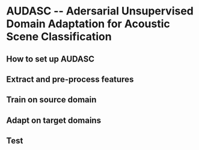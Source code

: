 # AUDASC -- Adersarial Unsupervised Domain Adaptation for Acoustic Scene Classification

## How to set up AUDASC

## Extract and pre-process features

## Train on source domain

## Adapt on target domains

## Test

